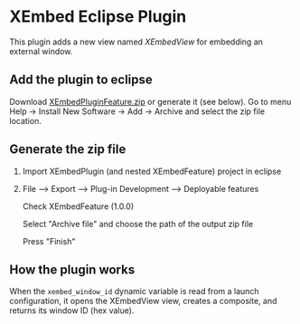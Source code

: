 
# XEmbed Eclipse Plugin

This plugin adds a new view named _XEmbedView_ for embedding an external window.

## Add the plugin to eclipse

Download [XEmbedPluginFeature.zip](feature/XEmbedPluginFeature.zip) or generate it (see below).
Go to menu Help -> Install New Software -> Add -> Archive and select the zip file location.

## Generate the zip file

1. Import XEmbedPlugin (and nested XEmbedFeature) project in eclipse

2. File --> Export --> Plug-in Development --> Deployable features

   Check XEmbedFeature (1.0.0)

   Select "Archive file" and choose the path of the output zip file

   Press "Finish"

## How the plugin works

When the `xembed_window_id` dynamic variable is read from a launch configuration,
it opens the XEmbedView view, creates a composite, and returns its window ID (hex value).

